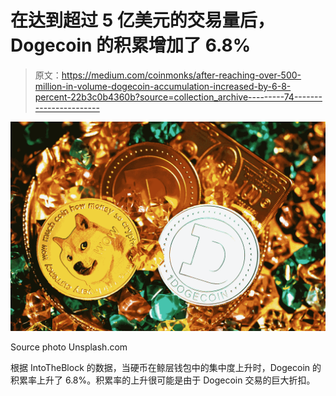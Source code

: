 # 在达到超过 5 亿美元的交易量后，Dogecoin 的积累增加了 6.8%

> 原文：<https://medium.com/coinmonks/after-reaching-over-500-million-in-volume-dogecoin-accumulation-increased-by-6-8-percent-22b3c0b4360b?source=collection_archive---------74----------------------->

![](img/127e1ce48f1d1aa3ad605eb9238b570b.png)

Source photo Unsplash.com

根据 IntoTheBlock 的数据，当硬币在鲸层钱包中的集中度上升时，Dogecoin 的积累率上升了 6.8%。积累率的上升很可能是由于 Dogecoin 交易的巨大折扣。